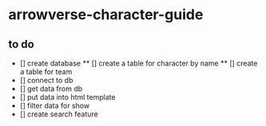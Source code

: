 # arrowverse-character-guide

## to do
* [] create database
** [] create a table for character by name
** [] create a table for team
* [] connect to db
* [] get data from db
* [] put data into html template
* [] filter data for show
* [] create search feature
